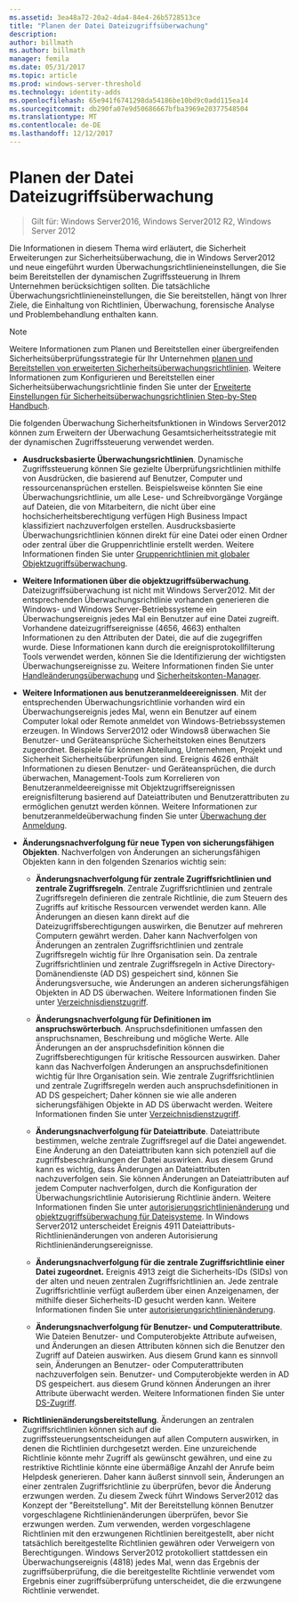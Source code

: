 ```yaml
---
ms.assetid: 3ea48a72-20a2-4da4-84e4-26b5728513ce
title: "Planen der Datei Dateizugriffsüberwachung"
description: 
author: billmath
ms.author: billmath
manager: femila
ms.date: 05/31/2017
ms.topic: article
ms.prod: windows-server-threshold
ms.technology: identity-adds
ms.openlocfilehash: 65e941f6741298da54186be10bd9c0add115ea14
ms.sourcegitcommit: db290fa07e9d50686667bfba3969e20377548504
ms.translationtype: MT
ms.contentlocale: de-DE
ms.lasthandoff: 12/12/2017
---
```

# <a name="plan-for-file-access-auditing"></a>Planen der Datei Dateizugriffsüberwachung

>Gilt für: Windows Server2016, Windows Server2012 R2, Windows Server 2012

Die Informationen in diesem Thema wird erläutert, die Sicherheit Erweiterungen zur Sicherheitsüberwachung, die in Windows Server2012 und neue eingeführt wurden Überwachungsrichtlinieneinstellungen, die Sie beim Bereitstellen der dynamischen Zugriffssteuerung in Ihrem Unternehmen berücksichtigen sollten. Die tatsächliche Überwachungsrichtlinieneinstellungen, die Sie bereitstellen, hängt von Ihrer Ziele, die Einhaltung von Richtlinien, Überwachung, forensische Analyse und Problembehandlung enthalten kann.  
  
> [!NOTE]  
> Weitere Informationen zum Planen und Bereitstellen einer übergreifenden Sicherheitsüberprüfungsstrategie für Ihr Unternehmen [planen und Bereitstellen von erweiterten Sicherheitsüberwachungsrichtlinien](https://go.microsoft.com/fwlink/?LinkID=191139). Weitere Informationen zum Konfigurieren und Bereitstellen einer Sicherheitsüberwachungsrichtlinie finden Sie unter der [Erweiterte Einstellungen für Sicherheitsüberwachungsrichtlinien Step-by-Step Handbuch](https://go.microsoft.com/fwlink/?LinkID=191141).  
  
Die folgenden Überwachung Sicherheitsfunktionen in Windows Server2012 können zum Erweitern der Überwachung Gesamtsicherheitsstrategie mit der dynamischen Zugriffssteuerung verwendet werden.  
  
-   **Ausdrucksbasierte Überwachungsrichtlinien**. Dynamische Zugriffssteuerung können Sie gezielte Überprüfungsrichtlinien mithilfe von Ausdrücken, die basierend auf Benutzer, Computer und ressourcenansprüchen erstellen. Beispielsweise könnten Sie eine Überwachungsrichtlinie, um alle Lese- und Schreibvorgänge Vorgänge auf Dateien, die von Mitarbeitern, die nicht über eine hochsicherheitsberechtigung verfügen High Business Impact klassifiziert nachzuverfolgen erstellen. Ausdrucksbasierte Überwachungsrichtlinien können direkt für eine Datei oder einen Ordner oder zentral über die Gruppenrichtlinie erstellt werden. Weitere Informationen finden Sie unter [Gruppenrichtlinien mit globaler Objektzugriffsüberwachung](https://go.microsoft.com/fwlink/?LinkId=241498).  
  
-   **Weitere Informationen über die objektzugriffsüberwachung**. Dateizugriffsüberwachung ist nicht mit Windows Server2012. Mit der entsprechenden Überwachungsrichtlinie vorhanden generieren die Windows- und Windows Server-Betriebssysteme ein Überwachungsereignis jedes Mal ein Benutzer auf eine Datei zugreift. Vorhandene dateizugriffsereignisse (4656, 4663) enthalten Informationen zu den Attributen der Datei, die auf die zugegriffen wurde. Diese Informationen kann durch die ereignisprotokollfilterung Tools verwendet werden, können Sie die Identifizierung der wichtigsten Überwachungsereignisse zu. Weitere Informationen finden Sie unter [Handleänderungsüberwachung](https://technet.microsoft.com//library/dd772626(WS.10).aspx) und [Sicherheitskonten-Manager](https://go.microsoft.com/fwlink/?LinkId=241501).  
  
-   **Weitere Informationen aus benutzeranmeldeereignissen**. Mit der entsprechenden Überwachungsrichtlinie vorhanden wird ein Überwachungsereignis jedes Mal, wenn ein Benutzer auf einem Computer lokal oder Remote anmeldet von Windows-Betriebssystemen erzeugen. In Windows Server2012 oder Windows8 überwachen Sie Benutzer- und Geräteansprüche Sicherheitstoken eines Benutzers zugeordnet. Beispiele für können Abteilung, Unternehmen, Projekt und Sicherheit Sicherheitsüberprüfungen sind. Ereignis 4626 enthält Informationen zu diesen Benutzer- und Geräteansprüchen, die durch überwachen, Management-Tools zum Korrelieren von Benutzeranmeldeereignisse mit Objektzugriffsereignissen ereignisfilterung basierend auf Dateiattributen und Benutzerattributen zu ermöglichen genutzt werden können. Weitere Informationen zur benutzeranmeldeüberwachung finden Sie unter [Überwachung der Anmeldung](https://go.microsoft.com/fwlink/?LinkId=241502).  
  
-   **Änderungsnachverfolgung für neue Typen von sicherungsfähigen Objekten**. Nachverfolgen von Änderungen an sicherungsfähigen Objekten kann in den folgenden Szenarios wichtig sein:  
  
    -   **Änderungsnachverfolgung für zentrale Zugriffsrichtlinien und zentrale Zugriffsregeln**. Zentrale Zugriffsrichtlinien und zentrale Zugriffsregeln definieren die zentrale Richtlinie, die zum Steuern des Zugriffs auf kritische Ressourcen verwendet werden kann. Alle Änderungen an diesen kann direkt auf die Dateizugriffsberechtigungen auswirken, die Benutzer auf mehreren Computern gewährt werden. Daher kann Nachverfolgen von Änderungen an zentralen Zugriffsrichtlinien und zentrale Zugriffsregeln wichtig für Ihre Organisation sein. Da zentrale Zugriffsrichtlinien und zentrale Zugriffsregeln in Active Directory-Domänendienste (AD DS) gespeichert sind, können Sie Änderungsversuche, wie Änderungen an anderen sicherungsfähigen Objekten in AD DS überwachen. Weitere Informationen finden Sie unter [Verzeichnisdienstzugriff](https://technet.microsoft.com/library/dd941618(WS.10).aspx).  
  
    -   **Änderungsnachverfolgung für Definitionen im anspruchswörterbuch**. Anspruchsdefinitionen umfassen den anspruchsnamen, Beschreibung und mögliche Werte. Alle Änderungen an der anspruchsdefinition können die Zugriffsberechtigungen für kritische Ressourcen auswirken. Daher kann das Nachverfolgen Änderungen an anspruchsdefinitionen wichtig für Ihre Organisation sein. Wie zentrale Zugriffsrichtlinien und zentrale Zugriffsregeln werden auch anspruchsdefinitionen in AD DS gespeichert; Daher können sie wie alle anderen sicherungsfähigen Objekte in AD DS überwacht werden. Weitere Informationen finden Sie unter [Verzeichnisdienstzugriff](https://technet.microsoft.com/library/dd941618(WS.10).aspx).  
  
    -   **Änderungsnachverfolgung für Dateiattribute**. Dateiattribute bestimmen, welche zentrale Zugriffsregel auf die Datei angewendet. Eine Änderung an den Dateiattributen kann sich potenziell auf die zugriffsbeschränkungen der Datei auswirken. Aus diesem Grund kann es wichtig, dass Änderungen an Dateiattributen nachzuverfolgen sein. Sie können Änderungen an Dateiattributen auf jedem Computer nachverfolgen, durch die Konfiguration der Überwachungsrichtlinie Autorisierung Richtlinie ändern. Weitere Informationen finden Sie unter [autorisierungsrichtlinienänderung](https://go.microsoft.com/fwlink/?LinkId=241504) und [objektzugriffsüberwachung für Dateisysteme](https://go.microsoft.com/fwlink/?LinkId=241505). In Windows Server2012 unterscheidet Ereignis 4911 Dateiattributs-Richtlinienänderungen von anderen Autorisierung Richtlinienänderungsereignisse.  
  
    -   **Änderungsnachverfolgung für die zentrale Zugriffsrichtlinie einer Datei zugeordnet.** Ereignis 4913 zeigt die Sicherheits-IDs (SIDs) von der alten und neuen zentralen Zugriffsrichtlinien an. Jede zentrale Zugriffsrichtlinie verfügt außerdem über einen Anzeigenamen, der mithilfe dieser Sicherheits-ID gesucht werden kann. Weitere Informationen finden Sie unter [autorisierungsrichtlinienänderung](https://go.microsoft.com/fwlink/?LinkId=241504).  
  
    -   **Änderungsnachverfolgung für Benutzer- und Computerattribute**. Wie Dateien Benutzer- und Computerobjekte Attribute aufweisen, und Änderungen an diesen Attributen können sich die Benutzer den Zugriff auf Dateien auswirken. Aus diesem Grund kann es sinnvoll sein, Änderungen an Benutzer- oder Computerattributen nachzuverfolgen sein. Benutzer- und Computerobjekte werden in AD DS gespeichert. aus diesem Grund können Änderungen an ihrer Attribute überwacht werden. Weitere Informationen finden Sie unter [DS-Zugriff](https://go.microsoft.com/fwlink/?LinkId=241508).  
  
-   **Richtlinienänderungsbereitstellung**. Änderungen an zentralen Zugriffsrichtlinien können sich auf die zugriffssteuerungsentscheidungen auf allen Computern auswirken, in denen die Richtlinien durchgesetzt werden. Eine unzureichende Richtlinie könnte mehr Zugriff als gewünscht gewähren, und eine zu restriktive Richtlinie könnte eine übermäßige Anzahl der Anrufe beim Helpdesk generieren. Daher kann äußerst sinnvoll sein, Änderungen an einer zentralen Zugriffsrichtlinie zu überprüfen, bevor die Änderung erzwungen werden. Zu diesem Zweck führt Windows Server2012 das Konzept der "Bereitstellung". Mit der Bereitstellung können Benutzer vorgeschlagene Richtlinienänderungen überprüfen, bevor Sie erzwungen werden. Zum verwenden, werden vorgeschlagene Richtlinien mit den erzwungenen Richtlinien bereitgestellt, aber nicht tatsächlich bereitgestellte Richtlinien gewähren oder Verweigern von Berechtigungen. Windows Server2012 protokolliert stattdessen ein Überwachungsereignis (4818) jedes Mal, wenn das Ergebnis der zugriffsüberprüfung, die die bereitgestellte Richtlinie verwendet vom Ergebnis einer zugriffsüberprüfung unterscheidet, die die erzwungene Richtlinie verwendet.  
  


